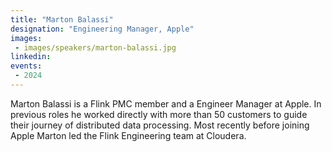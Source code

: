 ```yaml
---
title: "Marton Balassi"
designation: "Engineering Manager, Apple"
images:
 - images/speakers/marton-balassi.jpg
linkedin: 
events:
 - 2024
---
```


Marton Balassi is a Flink PMC member and a Engineer Manager at Apple. In previous roles he worked directly with more than 50 customers to guide their journey of distributed data processing. Most recently before joining Apple Marton led the Flink Engineering team at Cloudera.